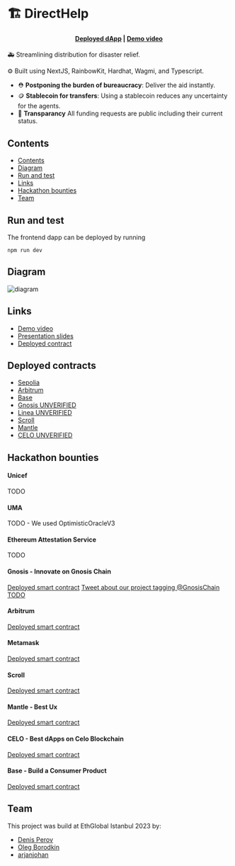 # 🏗 DirectHelp

<h4 align="center">
  <a href="https://docs.scaffoldeth.io">Deployed dApp</a> |
  <a href="https://scaffoldeth.io">Demo video</a>
</h4>

🚑 Streamlining distribution for disaster relief.

⚙️ Built using NextJS, RainbowKit, Hardhat, Wagmi, and Typescript.

- ⛑️ **Postponing the burden of bureaucracy**: Deliver the aid instantly.
- 🪙 **Stablecoin for transfers**: Using a stablecoin reduces any uncertainty for the agents.
- 👀  **Transparancy** All funding requests are public including their current status.


## Contents
- [Contents](#contents)
- [Diagram](#diagram)
- [Run and test](#run-and-test)
- [Links](#links)
- [Hackathon bounties](#hackathon-bounties)
- [Team](#team)

## Run and test
The frontend dapp can be deployed by running 
```
npm run dev
```

## Diagram
![diagram]()

## Links
- [Demo video]()
- [Presentation slides]()
- [Deployed contract]()

## Deployed contracts
- [Sepolia](https://sepolia.etherscan.io/address/0x2d693964DAA7cFdD27F17501600Af950e0d852F6#code)
- [Arbitrum](https://goerli.arbiscan.io/address/0xE57bae05b7568E1b2b03104bD171ab94F54BcbFE#code)
- [Base](https://goerli.basescan.org/address/0xE57bae05b7568E1b2b03104bD171ab94F54BcbFE#code)
- [Gnosis UNVERIFIED](https://gnosisscan.io/address/0x04b3786899D4400bBEf2f000c07CBB916a9a8E24)
- [Linea UNVERIFIED](https://explorer.linea.build/address/0xE57bae05b7568E1b2b03104bD171ab94F54BcbFE)
- [Scroll](https://sepolia-blockscout.scroll.io/address/0x82C993811B40609c5Dc3380E7Eb8c4BcAc42D46c#code)
- [Mantle](https://explorer.testnet.mantle.xyz/address/0x990d9369C17Bb50083f6e615BB6773bfab637e48#code)
- [CELO UNVERIFIED](0x509f25ab47607B5490561CC5053071a79E83D836)

## Hackathon bounties

#### Unicef
TODO

#### ​UMA
TODO - We used OptimisticOracleV3

#### Ethereum Attestation Service
TODO

#### Gnosis - Innovate on Gnosis Chain 
[Deployed smart contract](https://gnosisscan.io/address/0x04b3786899D4400bBEf2f000c07CBB916a9a8E24)
[Tweet about our project tagging @GnosisChain TODO]()

#### Arbitrum 
[Deployed smart contract](https://goerli.arbiscan.io/address/0xE57bae05b7568E1b2b03104bD171ab94F54BcbFE)

#### Metamask 
[Deployed smart contract](https://explorer.linea.build/address/0xE57bae05b7568E1b2b03104bD171ab94F54BcbFE)

#### Scroll
[Deployed smart contract](https://sepolia-blockscout.scroll.io/address/0x82C993811B40609c5Dc3380E7Eb8c4BcAc42D46c)

#### Mantle - Best Ux
[Deployed smart contract](https://explorer.testnet.mantle.xyz/address/0x990d9369C17Bb50083f6e615BB6773bfab637e48)

#### CELO - Best dApps on Celo Blockchain 
[Deployed smart contract](https://alfajores.celoscan.io/address/0x509f25ab47607B5490561CC5053071a79E83D836)

#### Base  - Build a Consumer Product
[Deployed smart contract](https://alfajores.celoscan.io/address/0x509f25ab47607B5490561CC5053071a79E83D836)

## Team
This project was build at EthGlobal Istanbul 2023 by:

- [Denis Perov](https://t.me/imajus)
- [Oleg Borodkin](http://x.com/)
- [arjanjohan](https://x.com/arjanjohan/)

